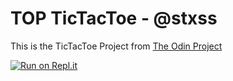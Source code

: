 # TOP TicTacToe - @stxss
This is the TicTacToe Project from [The Odin Project](https://www.theodinproject.com/lessons/ruby-tic-tac-toe)

[![Run on Repl.it](https://repl.it/badge/github/@stxss/TicTacToe?v=1)](https://replit.com/@stxss/TicTacToe?v=1)
